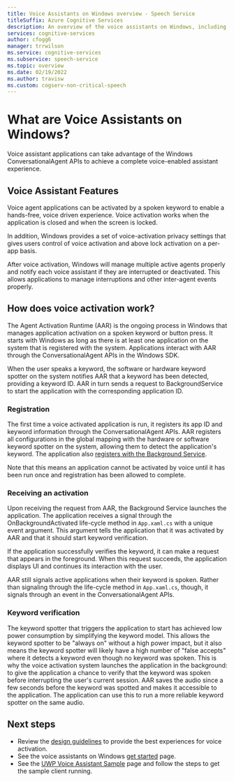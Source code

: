 ```yaml
---
title: Voice Assistants on Windows overview - Speech Service
titleSuffix: Azure Cognitive Services
description: An overview of the voice assistants on Windows, including capabilities and development resources available.
services: cognitive-services
author: cfogg6
manager: trrwilson
ms.service: cognitive-services
ms.subservice: speech-service
ms.topic: overview
ms.date: 02/19/2022
ms.author: travisw
ms.custom: cogserv-non-critical-speech
---
```


# What are Voice Assistants on Windows?

Voice assistant applications can take advantage of the Windows ConversationalAgent APIs to achieve a complete voice-enabled assistant experience.

## Voice Assistant Features

Voice agent applications can be activated by a spoken keyword to enable a hands-free, voice driven experience. Voice activation works when the application is closed and when the screen is locked.

In addition, Windows provides a set of voice-activation privacy settings that gives users control of voice activation and above lock activation on a per-app basis.

After voice activation, Windows will manage multiple active agents properly and notify each voice assistant if they are interrupted or deactivated. This allows applications to manage interruptions and other inter-agent events properly.

## How does voice activation work?

The Agent Activation Runtime (AAR) is the ongoing process in Windows that manages application activation on a spoken keyword or button press. It starts with Windows as long as there is at least one application on the system that is registered with the system. Applications interact with AAR through the ConversationalAgent APIs in the Windows SDK.

When the user speaks a keyword, the software or hardware keyword spotter on the system notifies AAR that a keyword has been detected, providing a keyword ID. AAR in turn sends a request to BackgroundService to start the application with the corresponding application ID.

### Registration

The first time a voice activated application is run, it registers its app ID and keyword information through the ConversationalAgent APIs. AAR registers all configurations in the global mapping with the hardware or software keyword spotter on the system, allowing them to detect the application's keyword. The application also [registers with the Background Service](/windows/uwp/launch-resume/register-a-background-task).

Note that this means an application cannot be activated by voice until it has been run once and registration has been allowed to complete.

### Receiving an activation

Upon receiving the request from AAR, the Background Service launches the application. The application receives a signal through the OnBackgroundActivated life-cycle method in `App.xaml.cs` with a unique event argument. This argument tells the application that it was activated by AAR and that it should start keyword verification.

If the application successfully verifies the keyword, it can make a request that appears in the foreground. When this request succeeds, the application displays UI and continues its interaction with the user.

AAR still signals active applications when their keyword is spoken. Rather than signaling through the life-cycle method in `App.xaml.cs`, though, it signals through an event in the ConversationalAgent APIs.

### Keyword verification

The keyword spotter that triggers the application to start has achieved low power consumption by simplifying the keyword model. This allows the keyword spotter to be "always on" without a high power impact, but it also means the keyword spotter will likely have a high number of "false accepts" where it detects a keyword even though no keyword was spoken. This is why the voice activation system launches the application in the background: to give the application a chance to verify that the keyword was spoken before interrupting the user's current session. AAR saves the audio since a few seconds before the keyword was spotted and makes it accessible to the application. The application can use this to run a more reliable keyword spotter on the same audio.

## Next steps

- Review the [design guidelines](windows-voice-assistants-best-practices.md) to provide the best experiences for voice activation.
- See the voice assistants on Windows [get started](how-to-windows-voice-assistants-get-started.md) page. 
- See the [UWP Voice Assistant Sample](windows-voice-assistants-faq.yml#the-uwp-voice-assistant-sample) page and follow the steps to get the sample client running.
